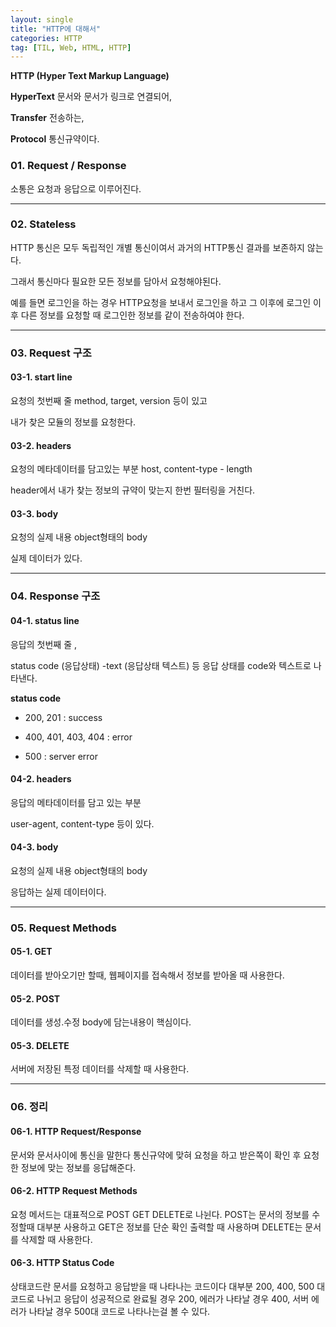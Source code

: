 ```yaml
---
layout: single
title: "HTTP에 대해서"
categories: HTTP
tag: [TIL, Web, HTML, HTTP]
---
```


**HTTP (Hyper Text Markup Language)**

**HyperText** 문서와 문서가 링크로 연결되어,

**Transfer** 전송하는,

**Protocol** 통신규약이다.

### 01. Request / Response

소통은 요청과 응답으로 이루어진다.

---

### 02. Stateless

HTTP 통신은 모두 독립적인 개별 통신이여서 과거의 HTTP통신 결과를 보존하지 않는다.

그래서 통신마다 필요한 모든 정보를 담아서 요청해야된다.

예를 들면 로그인을 하는 경우 HTTP요청을 보내서 로그인을 하고 그 이후에 로그인 이후 다른 정보를 요청할 때 로그인한 정보를 같이 전송하여야 한다.

---

### 03. Request 구조

#### **03-1. start line**

요청의 첫번째 줄 method, target, version 등이 있고

내가 찾은 모듈의 정보를 요청한다.

#### 03-2. headers

요청의 메타데이터를 담고있는 부분 host, content-type - length

header에서 내가 찾는 정보의 규약이 맞는지 한번 필터링을 거친다.

#### 03-3. body

요청의 실제 내용 object형태의 body

실제 데이터가 있다.

---

### 04. Response 구조

#### 04-1. status line

응답의 첫번째 줄 ,

status code (응답상태) -text (응답상태 텍스트) 등 응답 상태를 code와 텍스트로 나타낸다.

**status code**

- 200, 201 : success

- 400, 401, 403, 404 : error

- 500 : server error

#### 04-2. headers

응답의 메타데이터를 담고 있는 부분

user-agent, content-type 등이 있다.

#### 04-3. body

요청의 실제 내용 object형태의 body

응답하는 실제 데이터이다.

---

### 05. Request Methods

#### 05-1. GET

데이터를 받아오기만 할때, 웹페이지를 접속해서 정보를 받아올 때 사용한다.

#### 05-2. POST

데이터를 생성.수정 body에 담는내용이 핵심이다.

#### 05-3. DELETE

서버에 저장된 특정 데이터를 삭제할 때 사용한다.

---

### 06. 정리

#### 06-1. HTTP Request/Response

문서와 문서사이에 통신을 말한다 통신규약에 맞혀 요청을 하고 받은쪽이 확인 후 요청한 정보에 맞는 정보를 응답해준다.

#### 06-2. HTTP Request Methods

요청 메서드는 대표적으로 POST GET DELETE로 나뉜다. POST는 문서의 정보를 수정할때 대부분 사용하고 GET은 정보를 단순 확인 출력할 때 사용하며 DELETE는 문서를 삭제할 때 사용한다.

#### 06-3. HTTP Status Code

상태코드란 문서를 요청하고 응답받을 때 나타나는 코드이다 대부분 200, 400, 500 대 코드로 나뉘고 응답이 성공적으로 완료될 경우 200, 에러가 나타날 경우 400, 서버 에러가 나타날 경우 500대 코드로 나타나는걸 볼 수 있다.

